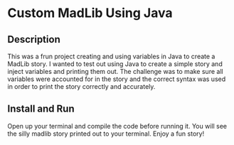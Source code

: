 # **Custom MadLib Using Java**

## Description
This was a frun project creating and using variables in Java to create a MadLib story. I wanted to test out using Java to create a simple story and inject variables and printing them out. The challenge was to make sure all variables were accounted for in the story and the correct syntax was used in order to print the story correctly and accurately.

## Install and Run
Open up your terminal and compile the code before running it. You will see the silly madlib story printed out to your terminal. Enjoy a fun story!
